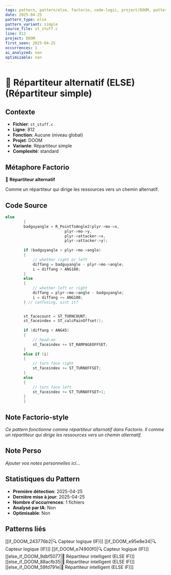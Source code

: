 ```yaml
---
tags: pattern, pattern/else, factorio, code-logic, project/DOOM, pattern/variant/simple
date: 2025-04-25
pattern_type: else
pattern_variant: simple
source_file: st_stuff.c
line: 812
project: DOOM
first_seen: 2025-04-25
occurrences: 1
ai_analyzed: non
optimizable: non
---
```


# 🔀 Répartiteur alternatif (ELSE) (Répartiteur simple)

## Contexte
- **Fichier**: `st_stuff.c`
- **Ligne**: 812
- **Fonction**: Aucune (niveau global)
- **Projet**: DOOM
- **Variante**: Répartiteur simple
- **Complexité**: standard

## Métaphore Factorio
🔀 **Répartiteur alternatif**

Comme un répartiteur qui dirige les ressources vers un chemin alternatif.

## Code Source
```c
else
	    {
		badguyangle = R_PointToAngle2(plyr->mo->x,
					      plyr->mo->y,
					      plyr->attacker->x,
					      plyr->attacker->y);
		
		if (badguyangle > plyr->mo->angle)
		{
		    // whether right or left
		    diffang = badguyangle - plyr->mo->angle;
		    i = diffang > ANG180; 
		}
		else
		{
		    // whether left or right
		    diffang = plyr->mo->angle - badguyangle;
		    i = diffang <= ANG180; 
		} // confusing, aint it?

		
		st_facecount = ST_TURNCOUNT;
		st_faceindex = ST_calcPainOffset();
		
		if (diffang < ANG45)
		{
		    // head-on    
		    st_faceindex += ST_RAMPAGEOFFSET;
		}
		else if (i)
		{
		    // turn face right
		    st_faceindex += ST_TURNOFFSET;
		}
		else
		{
		    // turn face left
		    st_faceindex += ST_TURNOFFSET+1;
		}
	    }
```

## Note Factorio-style
*Ce pattern fonctionne comme répartiteur alternatif dans Factorio. Il comme un répartiteur qui dirige les ressources vers un chemin alternatif.*

## Note Perso
*Ajouter vos notes personnelles ici...*

## Statistiques du Pattern
- **Première détection**: 2025-04-25
- **Dernière mise à jour**: 2025-04-25
- **Nombre d'occurrences**: 1 fichiers
- **Analysé par IA**: Non
- **Optimisable**: Non

## Patterns liés
[[if_DOOM_243776b2|🔍 Capteur logique (IF)]]
[[if_DOOM_e95e8e34|🔍 Capteur logique (IF)]]
[[if_DOOM_e74900f0|🔍 Capteur logique (IF)]]
[[else_if_DOOM_9dbf5077|🔄 Répartiteur intelligent (ELSE IF)]]
[[else_if_DOOM_88acfb35|🔄 Répartiteur intelligent (ELSE IF)]]
[[else_if_DOOM_59fd791e|🔄 Répartiteur intelligent (ELSE IF)]]
